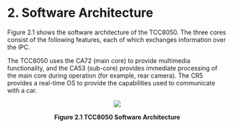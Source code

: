 # 2. Software Architecture

Figure 2.1 shows the software architecture of the TCC8050. The three cores consist of the following features, each of which exchanges information over the IPC.

The TCC8050 uses the CA72 (main core) to provide multimedia functionality, and the CA53 (sub-core) provides immediate processing of the main core during operation (for example, rear camera). The CR5 provides a real-time OS to provide the capabilities used to communicate with a car.

<p align="center">
    <img src="https://github.com/Topst-Dev/Documentation/assets/161264431/7a6c7f14-8f83-4976-a6bc-3f78a4d576b3">
</p>
<p align="center"><strong>Figure 2.1 TCC8050 Software Architecture</strong></p>
